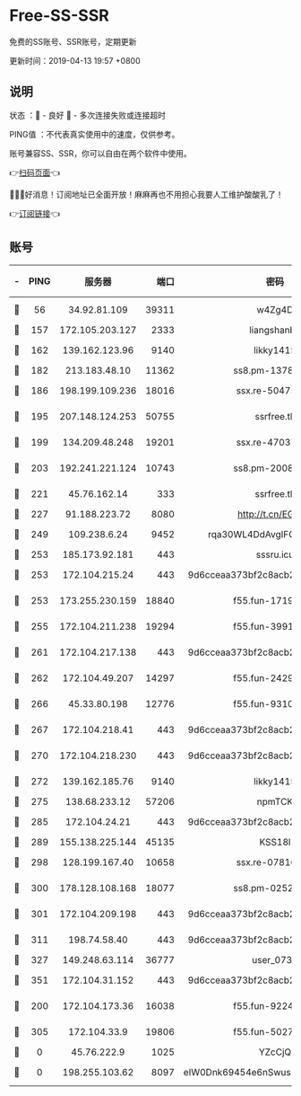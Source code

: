 # Free-SS-SSR

免费的SS账号、SSR账号，定期更新

更新时间：2019-04-13 19:57 +0800

## 说明

状态     ：🙂 - 良好 🙁 - 多次连接失败或连接超时

PING值   ：不代表真实使用中的速度，仅供参考。

账号兼容SS、SSR，你可以自由在两个软件中使用。

👉[扫码页面](https://liesauer.github.io/Free-SS-SSR/)👈

🎉🎉🎉好消息！订阅地址已全面开放！麻麻再也不用担心我要人工维护酸酸乳了！

👉[订阅链接](https://www.liesauer.net/yogurt/subscribe?ACCESS_TOKEN=DAYxR3mMaZAsaqUb)👈

## 账号

|-|PING|服务器|端口|密码|加密方式|区域|
|:----:|:----:|:-----:|-----:|:----:|:----:|:----:|
|🙂|56|34.92.81.109|39311|w4Zg4D|chacha20-ietf|US|
|🙂|157|172.105.203.127|2333|liangshanbo|chacha20|JP|
|🙂|162|139.162.123.96|9140|likky1415|aes-256-cfb|JP|
|🙂|182|213.183.48.10|11362|ss8.pm-13781696|rc4-md5|RU|
|🙂|186|198.199.109.236|18016|ssx.re-50475816|aes-256-cfb|US|
|🙂|195|207.148.124.253|50755|ssrfree.tk|aes-256-cfb|SG|
|🙂|199|134.209.48.248|19201|ssx.re-47037445|aes-256-cfb|US|
|🙂|203|192.241.221.124|10743|ss8.pm-20087644|aes-256-cfb|US|
|🙂|221|45.76.162.14|333|ssrfree.tk|aes-256-cfb|SG|
|🙂|227|91.188.223.72|8080|http://t.cn/EGJIyrl|rc4-md5|RU|
|🙂|249|109.238.6.24|9452|rqa30WL4DdAvgIFG6Fs3znzTa|aes-256-cfb|FR|
|🙂|253|185.173.92.181|443|sssru.icu|rc4-md5|RU|
|🙂|253|172.104.215.24|443|9d6cceaa373bf2c8acb22e60b6a58be6|aes-256-cfb|US|
|🙂|253|173.255.230.159|18840|f55.fun-17191367|aes-256-cfb|US|
|🙂|255|172.104.211.238|19294|f55.fun-39915155|aes-256-cfb|US|
|🙂|261|172.104.217.138|443|9d6cceaa373bf2c8acb22e60b6a58be6|aes-256-cfb|US|
|🙂|262|172.104.49.207|14297|f55.fun-24293624|aes-256-cfb|SG|
|🙂|266|45.33.80.198|12776|f55.fun-93107872|aes-256-cfb|US|
|🙂|267|172.104.218.41|443|9d6cceaa373bf2c8acb22e60b6a58be6|aes-256-cfb|US|
|🙂|270|172.104.218.230|443|9d6cceaa373bf2c8acb22e60b6a58be6|aes-256-cfb|US|
|🙂|272|139.162.185.76|9140|likky1415|aes-256-cfb|DE|
|🙂|275|138.68.233.12|57206|npmTCK|rc4-md5|US|
|🙂|285|172.104.24.21|443|9d6cceaa373bf2c8acb22e60b6a58be6|aes-256-cfb|US|
|🙂|289|155.138.225.144|45135|KSS18l|rc4-md5|US|
|🙂|298|128.199.167.40|10658|ssx.re-07816101|aes-256-cfb|SG|
|🙂|300|178.128.108.168|18077|ss8.pm-02520646|aes-256-cfb|SG|
|🙂|301|172.104.209.198|443|9d6cceaa373bf2c8acb22e60b6a58be6|aes-256-cfb|US|
|🙂|311|198.74.58.40|443|9d6cceaa373bf2c8acb22e60b6a58be6|aes-256-cfb|US|
|🙂|327|149.248.63.114|36777|user_0731|chacha20|CA|
|🙂|351|172.104.31.152|443|9d6cceaa373bf2c8acb22e60b6a58be6|aes-256-cfb|US|
|🙂|200|172.104.173.36|16038|f55.fun-92247819|aes-256-cfb|SG|
|🙂|305|172.104.33.9|19806|f55.fun-50279923|aes-256-cfb|SG|
|🙁|0|45.76.222.9|1025|YZcCjQ|rc4-md5|JP|
|🙁|0|198.255.103.62|8097|eIW0Dnk69454e6nSwuspv9DmS201tQ0D|aes-256-cfb|US|
